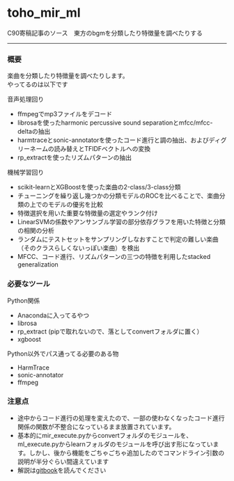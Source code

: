 # toho_mir_ml
C90寄稿記事のソース　東方のbgmを分類したり特徴量を調べたりする

---

### 概要

楽曲を分類したり特徴量を調べたりします。  
やってるのは以下です

音声処理回り
- ffmpegでmp3ファイルをデコード
- librosaを使ったharmonic percussive sound separationとmfcc/mfcc-deltaの抽出
- harmtraceとsonic-annotatorを使ったコード進行と調の抽出、およびディグリーネームの読み替えとTFIDFベクトルへの変換
- rp_extractを使ったリズムパターンの抽出

機械学習回り
- scikit-learnとXGBoostを使った楽曲の2-class/3-class分類
- チューニングを繰り返し幾つかの分類モデルのROCを比べることで、楽曲分類の上でのモデルの優劣を比較
- 特徴選択を用いた重要な特徴量の選定やランク付け
- LinearSVMの係数やアンサンブル学習の部分依存グラフを用いた特徴と分類の相関の分析
- ランダムにテストセットをサンプリングしなおすことで判定の難しい楽曲（そのクラスらしくないっぽい楽曲）を検出
- MFCC、コード進行、リズムパターンの三つの特徴を利用したstacked generalization

### 必要なツール

Python関係  
- Anacondaに入ってるやつ
- librosa
- rp_extract (pipで取れないので、落としてconvertフォルダに置く）
- xgboost

Python以外でパス通ってる必要のある物
- HarmTrace
- sonic-annotator
- ffmpeg

### 注意点

- 途中からコード進行の処理を変えたので、一部の使わなくなったコード進行関係の関数が不整合になっているまま放置されています。
- 基本的にmir_execute.pyからconvertフォルダのモジュールを、ml_execute.pyからlearnフォルダのモジュールを呼び出す形になっています。しかし、後から機能をごちゃごちゃ追加したのでコマンドライン引数の説明が半分ぐらい間違えています
- 解説は[gitbook](https://www.gitbook.com/book/kodack64/toho_mir_ml)を読んでください
